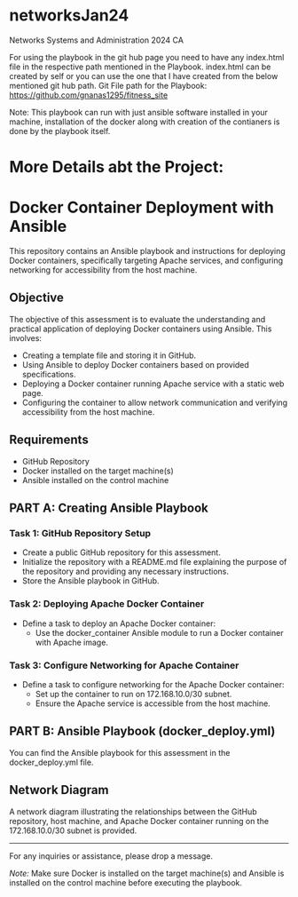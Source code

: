 # networksJan24
Networks Systems and Administration 2024 CA 

For using the playbook in the git hub page you need to have any index.html file in the respective path mentioned in the Playbook. index.html can be created by self or you can use the one that I have created from the below mentioned git hub path.
Git File path for the Playbook: https://github.com/gnanas1295/fitness_site

Note: This playbook can run with just ansible software installed in your machine, installation of the docker along with creation of the contianers is done by the playbook itself.

# More Details abt the Project:

# Docker Container Deployment with Ansible

This repository contains an Ansible playbook and instructions for deploying Docker containers, specifically targeting Apache services, and configuring networking for accessibility from the host machine.

## Objective

The objective of this assessment is to evaluate the understanding and practical application of deploying Docker containers using Ansible. This involves:

- Creating a template file and storing it in GitHub.
- Using Ansible to deploy Docker containers based on provided specifications.
- Deploying a Docker container running Apache service with a static web page.
- Configuring the container to allow network communication and verifying accessibility from the host machine.

## Requirements

- GitHub Repository
- Docker installed on the target machine(s)
- Ansible installed on the control machine

## PART A: Creating Ansible Playbook

### Task 1: GitHub Repository Setup

- Create a public GitHub repository for this assessment.
- Initialize the repository with a README.md file explaining the purpose of the repository and providing any necessary instructions.
- Store the Ansible playbook in GitHub.

### Task 2: Deploying Apache Docker Container

- Define a task to deploy an Apache Docker container:
  - Use the docker_container Ansible module to run a Docker container with Apache image.

### Task 3: Configure Networking for Apache Container

- Define a task to configure networking for the Apache Docker container:
  - Set up the container to run on 172.168.10.0/30 subnet.
  - Ensure the Apache service is accessible from the host machine.

## PART B: Ansible Playbook (docker_deploy.yml)

You can find the Ansible playbook for this assessment in the docker_deploy.yml file.

## Network Diagram

A network diagram illustrating the relationships between the GitHub repository, host machine, and Apache Docker container running on the 172.168.10.0/30 subnet is provided.

---

For any inquiries or assistance, please drop a message.

*Note:* Make sure Docker is installed on the target machine(s) and Ansible is installed on the control machine before executing the playbook.
